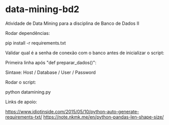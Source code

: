 # data-mining-bd2
Atividade de Data Mining para a disciplina de Banco de Dados II

Rodar dependências:

pip install -r requirements.txt

Validar qual é a senha de conexão com o banco antes de inicializar o script:

Primeira linha após "def preparar_dados()":

Sintaxe:
Host / Database / User / Password

Rodar o script:

python datamining.py


Links de apoio:
 
https://www.idiotinside.com/2015/05/10/python-auto-generate-requirements-txt/
https://note.nkmk.me/en/python-pandas-len-shape-size/
